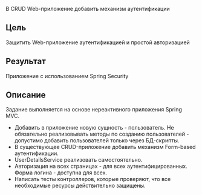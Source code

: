 В CRUD Web-приложение добавить механизм аутентификации

## Цель

Защитить Web-приложение аутентификацией и простой авторизацией

## Результат

Приложение с использованием Spring Security

## Описание

Задание выполняется на основе нереактивного приложения Spring MVC.

- Добавить в приложение новую сущность - пользователь. 
  Не обязательно реализовывать методы по созданию пользователей - допустимо добавить пользователей только через БД-скрипты.
- В существующее CRUD-приложение добавить механизм Form-based аутентификации.
- UserDetailsService реализовать самостоятельно.
- Авторизация на всех страницах - для всех аутентифицированных. Форма логина - доступна для всех.
- Написать тесты контроллеров, которые проверяют, что все необходимые ресурсы действительно защищены.

